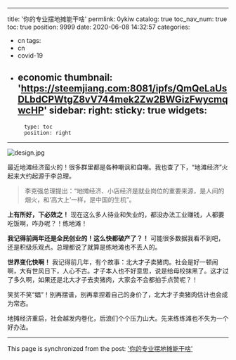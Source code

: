 
---
title: '你的专业摆地摊能干啥'
permlink: 0ykiw
catalog: true
toc_nav_num: true
toc: true
position: 9999
date: 2020-06-08 14:32:57
categories:
- cn
tags:
- cn
- covid-19
- economic
thumbnail: 'https://steemjiang.com:8081/ipfs/QmQeLaUsDLbdCPWtgZ8vV744mek2Zw2BWGizFwycmqwcHP'
sidebar:
    right:
        sticky: true
widgets:
    -
        type: toc
        position: right
---


![design.jpg](https://steemjiang.com:8081/ipfs/QmQeLaUsDLbdCPWtgZ8vV744mek2Zw2BWGizFwycmqwcHP)

最近地滩经济蛮火的！很多群里都是各种嘲讽和自嘲。我也查了下，“地滩经济”火起来大约起源于李总理。

>李克强总理提出：“地摊经济、小店经济是就业岗位的重要来源，是人间的烟火，和‘高大上’一样，是中国的生机”。

**上有所好，下必效之！** 现在这么多人待业和失业的，都没办法工业赚钱，人都要吃饭啊，咋办呢？！练地滩！

**我记得前两年还是全民创业的！这么快都破产了？！** 可能很多数据我看不到吧，还是积级乐观点。总理都说了就算是练地滩也不丢人的。

**世界变化快啊！** 我记得前几年，有个故事：北大才子卖猪肉。社会是好一顿闹啊，大有世风日下，人心不古。才子本人也不好意思，说是给母校抹黑了。这才过了多久啊，如果还是北大才子去卖猪肉，大家会不会都拍手点赞呢？！

笑贫不笑“娼”！别再摆谱，别再拿捏着自己的身价了，北大才子卖猪肉估计也会成为常态。

地摊经济重启，社会越发内卷化，后浪们个个压力山大。先来练练滩也不失为一个好办法。



- - -

This page is synchronized from the post: ['你的专业摆地摊能干啥'](https://steemit.com/@lemooljiang/0ykiw)
